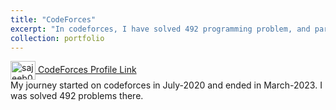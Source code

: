 ```yaml
---
title: "CodeForces"
excerpt: "In codeforces, I have solved 492 programming problem, and participated in several contests. <br/>Highest rating: 1492 (specialist) <img src='/images/CodeForces1.jpg'>"
collection: portfolio
---
```


<a href="https://codeforces.com/profile/sajeeb02" target="blank"><img align="center" src="https://raw.githubusercontent.com/rahuldkjain/github-profile-readme-generator/master/src/images/icons/Social/codeforces.svg" alt="sajeeb02" height="30" width="40" /> CodeForces Profile Link</a> <br>
My journey started on codeforces in July-2020 and ended in March-2023. I was solved 492 problems there.
